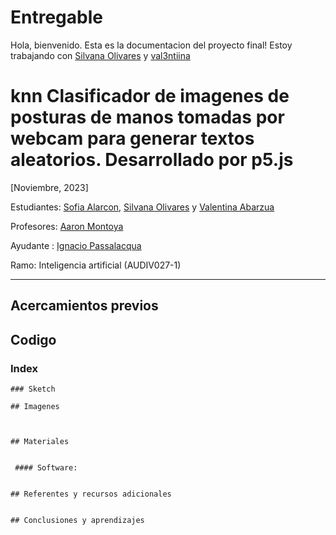 # Entregable
Hola, bienvenido. 
Esta es la documentacion del proyecto final!
Estoy trabajando con [Silvana Olivares](https://github.com/kquita) y [val3ntiina](https://github.com/val3ntiina)



# knn Clasificador de imagenes de posturas de manos tomadas por webcam para generar textos aleatorios. Desarrollado por p5.js

[Noviembre, 2023]

Estudiantes: [Sofia Alarcon](https://github.com/JustPili1), [Silvana Olivares](https://github.com/kquita) y [Valentina Abarzua](https://github.com/val3ntiina)

Profesores: [Aaron Montoya](https://github.com/montoyamoraga)

Ayudante : [Ignacio Passalacqua](https://github.com/ipassala)

Ramo: Inteligencia artificial (AUDIV027-1)
_____
## Acercamientos previos


## Codigo
### Index


```
### Sketch

## Imagenes



## Materiales 


 #### Software: 


## Referentes y recursos adicionales


## Conclusiones y aprendizajes 
